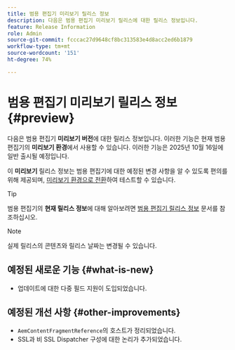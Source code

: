 ```yaml
---
title: 범용 편집기 미리보기 릴리스 정보
description: 다음은 범용 편집기 미리보기 릴리스에 대한 릴리스 정보입니다.
feature: Release Information
role: Admin
source-git-commit: fcccac27d9648cf8bc313583e4d8acc2ed6b1879
workflow-type: tm+mt
source-wordcount: '151'
ht-degree: 74%

---
```



# 범용 편집기 미리보기 릴리스 정보 {#preview}

다음은 범용 편집기 **미리보기 버전**&#x200B;에 대한 릴리스 정보입니다. 이러한 기능은 현재 범용 편집기의 **미리보기 환경**&#x200B;에서 사용할 수 있습니다. 이러한 기능은 2025년 10월 16일에 일반 출시될 예정입니다.

이 **미리보기** 릴리스 정보는 범용 편집기에 대한 예정된 변경 사항을 알 수 있도록 편의를 위해 제공되며, [미리보기 환경으로 전환](/help/sites-cloud/authoring/universal-editor/navigation.md#user-properties)하여 테스트할 수 있습니다.

>[!TIP]
>
>범용 편집기의 **현재 릴리스 정보**&#x200B;에 대해 알아보려면 [범용 편집기 릴리스 정보](/help/release-notes/universal-editor/current.md) 문서를 참조하십시오.

>[!NOTE]
>
>실제 릴리스의 콘텐츠와 릴리스 날짜는 변경될 수 있습니다.

## 예정된 새로운 기능 {#what-is-new}

* 업데이트에 대한 다중 필드 지원이 도입되었습니다.

## 예정된 개선 사항 {#other-improvements}

* `AemContentFragmentReference`의 호스트가 정리되었습니다.
* SSL과 비 SSL Dispatcher 구성에 대한 논리가 추가되었습니다.
